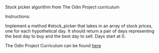 Stock picker algorithm from The Odin Project curriculum

Instructions:

Implement a method #stock_picker that takes in an array of stock prices, one for each hypothetical
day. It should return a pair of days representing the best day to buy and the best day to sell. Days
start at 0.

The Odin Project Curriculum can be found [here](https://www.theodinproject.com/courses/ruby-programming/lessons/building-blocks)
